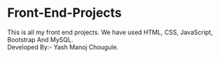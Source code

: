 # Front-End-Projects
This is all my front end projects. We have used HTML, CSS, JavaScript, Bootstrap And MySQL.
<br>
Developed By:- Yash Manoj Chougule.
